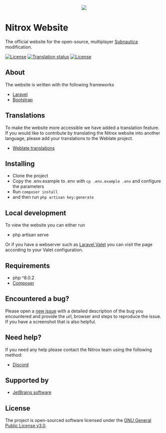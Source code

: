 <p align="center"><a href="https://nitrox.rux.gg" target="_blank"><img src="https://i.imgur.com/pFbAdnz.jpg"></a></p>

# Nitrox Website
The official website for the open-source, multiplayer <a href="https://unknownworlds.com/subnautica/">Subnautica</a> modification.

<p>
    <a href="https://discord.gg/E8B4X9s"><img src="https://img.shields.io/discord/525437013403631617" alt="License"></a>
    <a href="https://hosted.weblate.org/engage/subnauticanitrox/"><img src="https://hosted.weblate.org/widgets/subnauticanitrox/-/svg-badge.svg" alt="Translation status"></a>
    <a href="https://github.com/SubnauticaNitrox/NitroxWebsite/blob/master/LICENSE"><img src="https://img.shields.io/github/license/subnauticanitrox/nitroxwebsite" alt="License"></a>
</p>

## About

The website is written with the following frameworks

- [Laravel](https://laravel.com/)
- [Bootstrap](https://getbootstrap.com/)

## Translations
To make the website more accessible we have added a translation feature. If you would like to contribute by translating the Nitrox website into another language, please add your translations to the Weblate project.
- [Weblate translations](https://hosted.weblate.org/engage/subnauticanitrox/)

## Installing

- Clone the project
- Copy the .env.example to .env with ``cp .env.example .env`` and configure the parameters
- Run ``composer install`` 
- and then run ``php artisan key:generate``

## Local development

To view the website you can either run
- php artisan serve

Or if you have a webserver such as <a href="https://laravel.com/docs/9.x/valet">Laravel Valet</a> you can visit the page according to your Valet configuration. 

## Requirements
- php ^8.0.2
- [Composer](https://getcomposer.org/)

## Encountered a bug?
Please open a [new issue](https://github.com/SubnauticaNitrox/NitroxWebsite/issues/new) with a detailed description of the bug you encountered and provide the url, browser and steps to reproduce the issue. If you have a screenshot that is also helpful.

## Need help?
If you need any help please contact the Nitrox team using the following method:
- [Discord](https://discord.gg/E8B4X9s)

## Supported by
- [JetBrains software](https://jb.gg/OpenSourceSupport)

## License

The project is open-sourced software licensed under the [GNU General Public License v3.0](https://github.com/SubnauticaNitrox/NitroxWebsite/blob/master/LICENSE).
